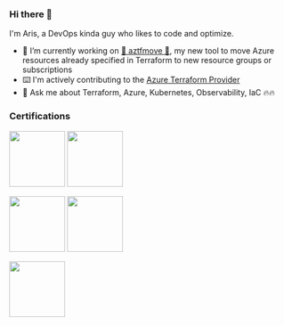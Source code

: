 ### Hi there 👋

I'm Aris, a DevOps kinda guy who likes to code and optimize.

- 🔭 I’m currently working on [🥁 aztfmove 🥁](https://github.com/aristosvo/aztfmove), my new tool to move Azure resources already specified in Terraform to new resource groups or subscriptions
- ⌨️ I'm actively contributing to the [Azure Terraform Provider](https://github.com/terraform-providers/terraform-provider-azurerm)
- 💬 Ask me about Terraform, Azure, Kubernetes, Observability, IaC 🔥🔥

### Certifications
<img src="https://user-images.githubusercontent.com/8375124/125622397-b665ab30-f7e5-41be-a759-234133f1558c.png" width="100"> <img src="https://user-images.githubusercontent.com/8375124/125620826-6647d83d-03ce-4eff-8389-605e6ee99ddb.png" width="100"> 
 
 <img src="https://user-images.githubusercontent.com/8375124/125620812-c47ed940-5d1a-42bb-aee7-9525f2b6f6ef.png" width="100">   <img src="https://user-images.githubusercontent.com/8375124/125620848-9ceabada-eb40-4eff-b63a-db70253a33b0.png" width="100">
 
<img src="https://user-images.githubusercontent.com/8375124/126861058-e821f8ec-517f-4a22-9a25-927fc0b48b1b.png" width="100"> 



